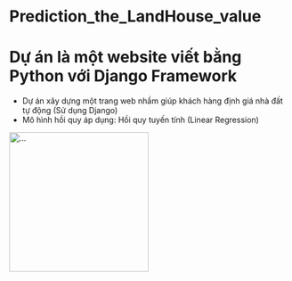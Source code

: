 # Prediction_the_LandHouse_value


# Dự án là một website viết bằng Python với Django Framework
- Dự án xây dựng một trang web nhầm giúp khách hàng định giá nhà đất tự động (Sử dụng Django)
- Mô hình hồi quy áp dụng: Hồi quy tuyến tính (Linear Regression)

<img src="[https://...](https://photos.google.com/u/2/album/AF1QipPXiu9sbW1cYB4AUZfXRLXQN30qtG0uomAR8Gj7/photo/AF1QipMTAnN-Qhok_RC18cXbVbaVvYfUsCZHCQMw5Etq)" alt="..." width="250" />
